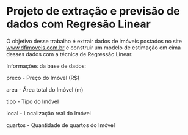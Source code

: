# Projeto de extração e previsão de dados com Regresão Linear

O objetivo desse trabalho é extrair dados de imóveis postados no site www.dfimoveis.com.br e construir um modelo de estimação em cima desses dados com a técnica de Regressão Linear.

Informações da base de dados:

preco - Preço do Imóvel (R$)

area - Área total do Imóvel (m)

tipo - Tipo do Imóvel

local - Localização real do Imóvel

quartos - Quantidade de quartos do Imóvel
